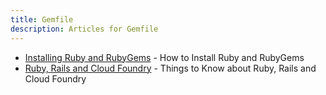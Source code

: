 ```yaml
---
title: Gemfile
description: Articles for Gemfile
---
```


* [Installing Ruby and RubyGems](/frameworks/ruby/installing-ruby.html) - How to Install Ruby and RubyGems
* [Ruby, Rails and Cloud Foundry](/frameworks/ruby/ruby-cf.html) - Things to Know about Ruby, Rails and Cloud Foundry
